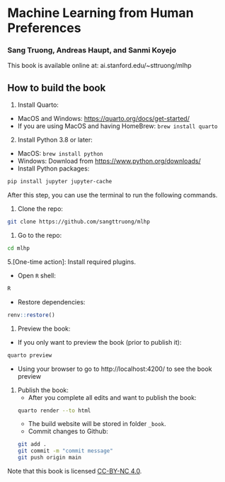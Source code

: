 # Machine Learning from Human Preferences
### Sang Truong, Andreas Haupt, and Sanmi Koyejo

This book is available online at: ai.stanford.edu/~sttruong/mlhp

## How to build the book
1. Install Quarto:
  -  MacOS and Windows: https://quarto.org/docs/get-started/
  -  If you are using MacOS and having HomeBrew: `brew install quarto`
2. Install Python 3.8 or later:
  - MacOS: `brew install python`
  - Windows: Download from https://www.python.org/downloads/
  - Install Python packages:
   ```bash
   pip install jupyter jupyter-cache
   ```
After this step, you can use the terminal to run the following commands.
1. Clone the repo:
  ```bash
  git clone https://github.com/sangttruong/mlhp
  ```
1. Go to the repo:
  ```bash
  cd mlhp
  ```
5.[One-time action]: Install required plugins.
  - Open `R` shell:
  ```bash
  R
  ```
  - Restore dependencies:
  ```R
  renv::restore()
  ```
1. Preview the book:
  - If you only want to preview the book (prior to publish it): 
  ```bash
  quarto preview
  ```
  - Using your browser to go to http://localhost:4200/ to see the book preview
1. Publish the book:
   - After you complete all edits and want to publish the book:
   ```bash
   quarto render --to html
   ```
   - The build website will be stored in folder `_book`.
   - Commit changes to Github:
   ```bash
   git add .
   git commit -m "commit message"
   git push origin main
   ```
Note that this book is licensed [CC-BY-NC 4.0](https://creativecommons.org/licenses/by-nc/4.0/).
